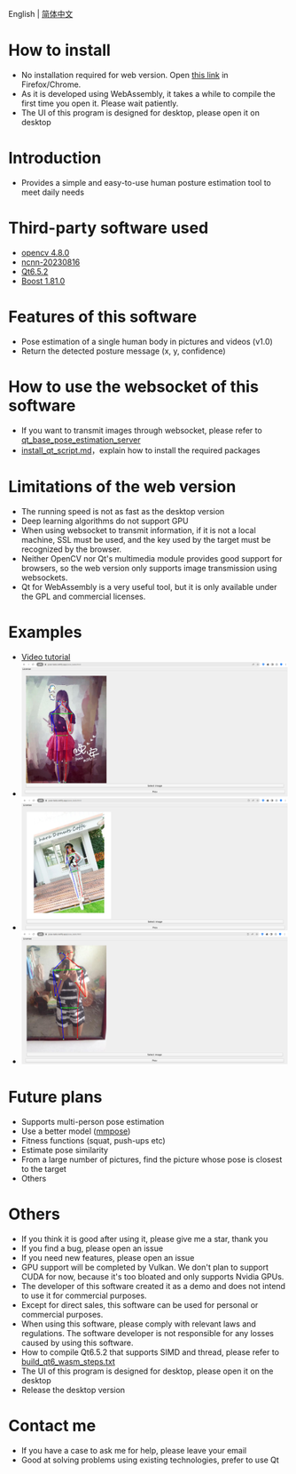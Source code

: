 English | [简体中文](./readme_cn.md)

# How to install

- No installation required for web version. Open [this link](https://pose-tasks.netlify.app/pose_tasks.html) in Firefox/Chrome.
- As it is developed using WebAssembly, it takes a while to compile the first time you open it. Please wait patiently.
- The UI of this program is designed for desktop, please open it on desktop

# Introduction

- Provides a simple and easy-to-use human posture estimation tool to meet daily needs

# Third-party software used

- [opencv 4.8.0](https://github.com/opencv/opencv)
- [ncnn-20230816](https://github.com/Tencent/ncnn)
- [Qt6.5.2](https://www.qt.io/)
- [Boost 1.81.0](https://www.boost.org/)

# Features of this software

- Pose estimation of a single human body in pictures and videos (v1.0)
- Return the detected posture message (x, y, confidence)

# How to use the websocket of this software

- If you want to transmit images through websocket, please refer to [qt_base_pose_estimation_server](https://github.com/stereomatchingkiss/object_detection_and_alarm/blob/main/qt_base_pose_estimation_server.py)
- [install_qt_script.md](https://github.com/stereomatchingkiss/object_detection_and_alarm/blob/main/install_qt_script.md)，explain how to install the required packages

# Limitations of the web version

- The running speed is not as fast as the desktop version
- Deep learning algorithms do not support GPU
- When using websocket to transmit information, if it is not a local machine, SSL must be used, and the key used by the target must be recognized by the browser.
- Neither OpenCV nor Qt's multimedia module provides good support for browsers, so the web version only supports image transmission using websockets.
- Qt for WebAssembly is a very useful tool, but it is only available under the GPL and commercial licenses.

# Examples

- [Video tutorial](https://www.youtube.com/watch?v=LGUZxGAwyCw)
- ![example1](./imgs/00.png)
- ![example2](./imgs/01.png)
- ![example3](./imgs/02.png)

# Future plans

- Supports multi-person pose estimation
- Use a better model ([mmpose](https://github.com/open-mmlab/mmpose))
- Fitness functions (squat, push-ups etc)
- Estimate pose similarity
- From a large number of pictures, find the picture whose pose is closest to the target
- Others

# Others

- If you think it is good after using it, please give me a star, thank you
- If you find a bug, please open an issue
- If you need new features, please open an issue
- GPU support will be completed by Vulkan. We don't plan to support CUDA for now, because it's too bloated and only supports Nvidia GPUs.
- The developer of this software created it as a demo and does not intend to use it for commercial purposes.
- Except for direct sales, this software can be used for personal or commercial purposes.
- When using this software, please comply with relevant laws and regulations. The software developer is not responsible for any losses caused by using this software.
- How to compile Qt6.5.2 that supports SIMD and thread, please refer to [build_qt6_wasm_steps.txt](https://github.com/stereomatchingkiss/object_detection_and_alarm/blob/main/build_qt6_wasm_steps.txt)
- The UI of this program is designed for desktop, please open it on the desktop
- Release the desktop version

# Contact me

- If you have a case to ask me for help, please leave your email
- Good at solving problems using existing technologies, prefer to use Qt